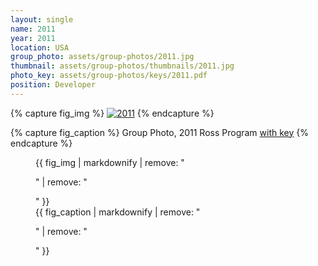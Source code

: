 ```yaml
---
layout: single
name: 2011
year: 2011
location: USA
group_photo: assets/group-photos/2011.jpg
thumbnail: assets/group-photos/thumbnails/2011.jpg
photo_key: assets/group-photos/keys/2011.pdf
position: Developer
---
```

{% capture fig_img %}
[![2011](/assets/group-photos/2011.jpg)](/assets/group-photos/keys/2011.pdf)
{% endcapture %}

{% capture fig_caption %}
Group Photo, 2011 Ross Program [with key](/assets/group-photos/keys/2011.pdf)
{% endcapture %}

<figure>
  {{ fig_img | markdownify | remove: "<p>" | remove: "</p>" }}
  <figcaption>{{ fig_caption | markdownify | remove: "<p>" | remove: "</p>" }}</figcaption>
</figure>
